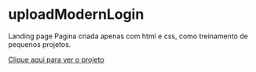 # uploadModernLogin
Landing page
Pagina criada apenas com html e css, como treinamento de  pequenos projetos.

[Clique aqui para ver o projeto](https://htmlpreview.github.io/?https://github.com/DiegoLiraa/uploadModernLogin/blob/main/index.html)
